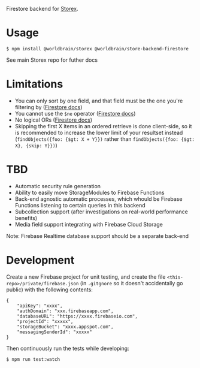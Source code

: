 Firestore backend for [Storex](https://github.com/WorldBrain/storex).

Usage
=====

```
$ npm install @worldbrain/storex @worldbrain/store-backend-firestore
````

See main Storex repo for futher docs

Limitations
===========

- You can only sort by one field, and that field must be the one you're filtering by ([Firestore docs](https://firebase.google.com/docs/firestore/query-data/order-limit-data))
- You cannot use the `$ne` operator ([Firestore docs](https://firebase.google.com/docs/firestore/query-data/queries#query_limitations))
- No logical ORs ([Firestore docs](https://firebase.google.com/docs/firestore/query-data/queries#query_limitations))
- Skipping the first X items in an ordered retrieve is done client-side, so it is recommended to increase the lower limit of your resultset instead (`findObjects({foo: {$gt: X + Y}})` rather than `findObjects({foo: {$gt: X}, {skip: Y}})`)

TBD
===

- Automatic security rule generation
- Ability to easily move StorageModules to Firebase Functions
- Back-end agnostic automatic processes, which whould be Firebase Functions listening to certain queries in this backend
- Subcollection support (after investigations on real-world performance benefits)
- Media field support integrating with Firebase Cloud Storage

Note: Firebase Realtime database support should be a separate back-end

Development
===========

Create a new Firebase project for unit testing, and create the file `<this-repo>/private/firebase.json` (in `.gitgnore` so it doesn't accidentally go public) with the following contents:

```
{
    "apiKey": "xxxx",
    "authDomain": "xxx.firebaseapp.com",
    "databaseURL": "https://xxxx.firebaseio.com",
    "projectId": "xxxxx",
    "storageBucket": "xxxx.appspot.com",
    "messagingSenderId": "xxxxx"
}
```

Then continuously run the tests while developing:
```
$ npm run test:watch
```
